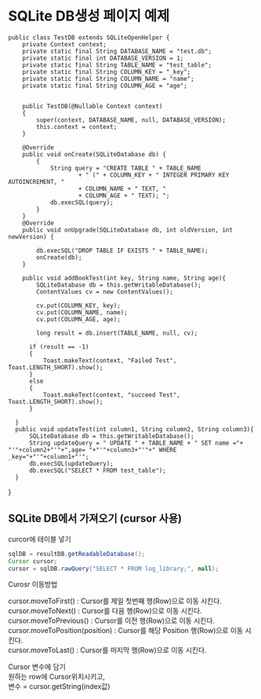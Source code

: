# SQLite DB생성 페이지 예제        
   

    public class TestDB extends SQLiteOpenHelper { 
        private Context context;
        private static final String DATABASE_NAME = "test.db";
        private static final int DATABASE_VERSION = 1;
        private static final String TABLE_NAME = "test_table";
        private static final String COLUMN_KEY = "_key"; 
        private static final String COLUMN_NAME = "name";  
        private static final String COLUMN_AGE = "age";
 

        public TestDB(@Nullable Context context)   
        { 
            super(context, DATABASE_NAME, null, DATABASE_VERSION);
            this.context = context;
        }
 
        @Override
        public void onCreate(SQLiteDatabase db) {
            {
                String query = "CREATE TABLE " + TABLE_NAME
                        + " (" + COLUMN_KEY + " INTEGER PRIMARY KEY AUTOINCREMENT, " 
                        + COLUMN_NAME + " TEXT, "
                        + COLUMN_AGE + " TEXT); "; 
                db.execSQL(query); 
            }
        }
        @Override
        public void onUpgrade(SQLiteDatabase db, int oldVersion, int newVersion) {

            db.execSQL("DROP TABLE IF EXISTS " + TABLE_NAME);
            onCreate(db);
        }

        public void addBookTest(int key, String name, String age){
            SQLiteDatabase db = this.getWritableDatabase();
            ContentValues cv = new ContentValues();

            cv.put(COLUMN_KEY, key);
            cv.put(COLUMN_NAME, name); 
            cv.put(COLUMN_AGE, age);

            long result = db.insert(TABLE_NAME, null, cv);

          if (result == -1)
          {
              Toast.makeText(context, "Failed Test", Toast.LENGTH_SHORT).show(); 
          }
          else
          {
              Toast.makeText(context, "succeed Test", Toast.LENGTH_SHORT).show();
          }

      }
      public void updateTest(int column1, String column2, String column3){
          SQLiteDatabase db = this.getWritableDatabase();
          String updateQuery = " UPDATE " + TABLE_NAME + " SET name ="+ "'"+column2+"'"+",age= "+"'"+column3+"'"+" WHERE _key="+"'"+column1+"'";
          db.execSQL(updateQuery);
          db.execSQL("SELECT * FROM test_table");
      }
  }
 


## SQLite DB에서 가져오기 (cursor 사용)    
 
  
curcor에 테이블 넣기  
```java
sqlDB = resultDB.getReadableDatabase();  
Cursor cursor;  
cursor = sqlDB.rawQuery("SELECT * FROM log_library;", null);   
```
  
Curosr 이동방법  
  
 
cursor.moveToFirst() : Cursor를 제일 첫번째 행(Row)으로 이동 시킨다.  
cursor.moveToNext() : Cursor를 다음 행(Row)으로 이동 시킨다.  
cursor.moveToPrevious() : Cursor를 이전 행(Row)으로 이동 시킨다.  
cursor.moveToPosition(position) : Cursor를 해당 Position 행(Row)으로 이동 시킨다.  
cursor.moveToLast() : Cursor를 마지막 행(Row)으로 이동 시킨다.  


Cursor 변수에 담기  
원하는 row에 Cursor위치시키고,  
변수 = cursor.getString(index값)   



